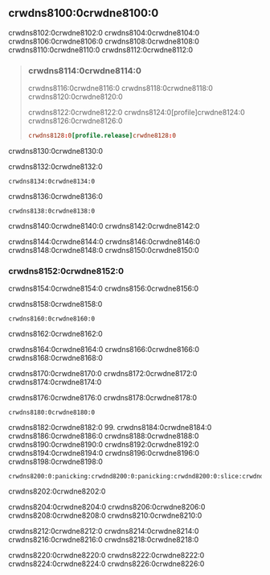 ## crwdns8100:0crwdne8100:0

crwdns8102:0crwdne8102:0 crwdns8104:0crwdne8104:0 crwdns8106:0crwdne8106:0 crwdns8108:0crwdne8108:0 crwdns8110:0crwdne8110:0 crwdns8112:0crwdne8112:0

> ### crwdns8114:0crwdne8114:0
> 
> crwdns8116:0crwdne8116:0 crwdns8118:0crwdne8118:0 crwdns8120:0crwdne8120:0
> 
> crwdns8122:0crwdne8122:0 crwdns8124:0[profile]crwdne8124:0 crwdns8126:0crwdne8126:0
> 
> ```toml
> crwdns8128:0[profile.release]crwdne8128:0
> ```

crwdns8130:0crwdne8130:0

<span class="filename">crwdns8132:0crwdne8132:0</span>

```rust,should_panic,panics
crwdns8134:0crwdne8134:0
```

crwdns8136:0crwdne8136:0

```console
crwdns8138:0crwdne8138:0
```

crwdns8140:0crwdne8140:0 crwdns8142:0crwdne8142:0

crwdns8144:0crwdne8144:0 crwdns8146:0crwdne8146:0 crwdns8148:0crwdne8148:0 crwdns8150:0crwdne8150:0

### crwdns8152:0crwdne8152:0

crwdns8154:0crwdne8154:0 crwdns8156:0crwdne8156:0

<span class="filename">crwdns8158:0crwdne8158:0</span>

```rust,should_panic,panics
crwdns8160:0crwdne8160:0
```


<span class="caption">crwdns8162:0crwdne8162:0</span>

crwdns8164:0crwdne8164:0 crwdns8166:0crwdne8166:0 crwdns8168:0crwdne8168:0

crwdns8170:0crwdne8170:0 crwdns8172:0crwdne8172:0 crwdns8174:0crwdne8174:0

crwdns8176:0crwdne8176:0 crwdns8178:0crwdne8178:0

```console
crwdns8180:0crwdne8180:0
```

crwdns8182:0crwdne8182:0
99. crwdns8184:0crwdne8184:0 crwdns8186:0crwdne8186:0 crwdns8188:0crwdne8188:0 crwdns8190:0crwdne8190:0 crwdns8192:0crwdne8192:0 crwdns8194:0crwdne8194:0 crwdns8196:0crwdne8196:0 crwdns8198:0crwdne8198:0

<!-- manual-regeneration
cd listings/ch09-error-handling/listing-09-01
RUST_BACKTRACE=1 cargo run
copy the backtrace output below
check the backtrace number mentioned in the text below the listing
-->

```console
crwdns8200:0:panicking:crwdnd8200:0:panicking:crwdnd8200:0:slice:crwdnd8200:0:index:crwdnd8200:0[T]crwdnd8200:0:slice:crwdnd8200:0:index:crwdnd8200:0:ops:crwdnd8200:0:index:crwdnd8200:0[T]crwdnd8200:0:vec:crwdnd8200:0:ops:crwdnd8200:0:index:crwdnd8200:0:ops:crwdnd8200:0:function:crwdnd8200:0:FnOnce:crwdne8200:0
```


<span class="caption">crwdns8202:0crwdne8202:0</span>

crwdns8204:0crwdne8204:0 crwdns8206:0crwdne8206:0 crwdns8208:0crwdne8208:0 crwdns8210:0crwdne8210:0

crwdns8212:0crwdne8212:0 crwdns8214:0crwdne8214:0 crwdns8216:0crwdne8216:0 crwdns8218:0crwdne8218:0

crwdns8220:0crwdne8220:0<!-- ignore --> crwdns8222:0crwdne8222:0 crwdns8224:0crwdne8224:0
crwdns8226:0crwdne8226:0

